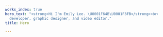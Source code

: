 ```yaml
---
works_index: true
hero_text: "<strong>Hi I'm Emily Lee. \U0001F64B\U0001F3FB</strong><br><br>I'm a web
  developer, graphic designer, and video editor."
title: Hero

---
```

<Hero :text="$page.frontmatter.hero_text" />
<WorksList />